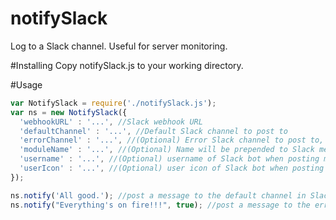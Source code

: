 # notifySlack
Log to a Slack channel. Useful for server monitoring.

#Installing
Copy notifySlack.js to your working directory. 

#Usage
```javascript
var NotifySlack = require('./notifySlack.js');
var ns = new NotifySlack({
  'webhookURL' : '...', //Slack webhook URL
  'defaultChannel' : '...', //Default Slack channel to post to
  'errorChannel' : '...', //(Optional) Error Slack channel to post to, for messages marked as 'error'
  'moduleName' : '...', //(Optional) Name will be prepended to Slack message, in order to identify which module it was referring to.
  'username' : '...', //(Optional) username of Slack bot when posting messages. Defaults to CSBot.
  'userIcon' : '...', //(Optional) user icon of Slack bot when posting messages. Defaults to Slack logo.
});

ns.notify('All good.'); //post a message to the default channel in Slack. 
ns.notify("Everything's on fire!!!", true); //post a message to the error channel in Slack (if specified, otherwise will post to the default channel). 
```
